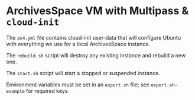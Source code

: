 # ArchivesSpace VM with Multipass & `cloud-init`

The `as4.yml` file contains cloud-init user-data that will configure Ubuntu with everything we use for a local ArchivesSpace instance.

The `rebuild.sh` script will destroy any existing instance and rebuild a new one.

The `start.sh` script will start a stopped or suspended instance.

Environment variables must be set in an `export.sh` file; see `export.sh-example` for required keys.
